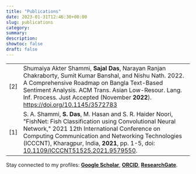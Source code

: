 ```yaml
---
title: "Publications"
date: 2023-01-31T12:46:30+00:00
slug: publications
category:
summary: 
description: 
showtoc: false
draft: false
---
```


|     |  	|
| --- | --- |
| [2] | Shumaiya Akter Shammi, **Sajal Das**, Narayan Ranjan Chakraborty, Sumit Kumar Banshal, and Nishu Nath. 2022. A Comprehensive Roadmap on Bangla Text-Based Sentiment Analysis. ACM Trans. Asian Low-Resour. Lang. Inf. Process. Just Accepted (November **2022**). https://doi.org/10.1145/3572783	|
| [1] | S. A. Shammi, **S. Das**, M. Hasan and S. R. Haider Noori, "FishNet: Fish Classification using Convolutional Neural Network," 2021 12th International Conference on Computing Communication and Networking Technologies (ICCCNT), Kharagpur, India, **2021**, pp. 1-5, doi: [10.1109/ICCCNT51525.2021.9579550](https://doi.org/10.1109/ICCCNT51525.2021.9579550).	|


Stay connected to my profiles: [**Google Scholar**](https://scholar.google.com/citations?user=nhwX5xQAAAAJ&hl=en), [**ORCID**](https://orcid.org/0000-0002-9641-2864), [**ResearchGate**](https://www.researchgate.net/profile/Sajal-Das-7).